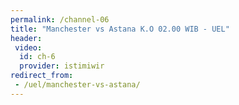 ```yaml
---
permalink: /channel-06
title: "Manchester vs Astana K.O 02.00 WIB - UEL"
header:
 video:
  id: ch-6
  provider: istimiwir
redirect_from:
 - /uel/manchester-vs-astana/
---
```


